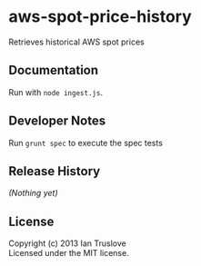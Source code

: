 # aws-spot-price-history

Retrieves historical AWS spot prices

## Documentation

Run with `node ingest.js`.


## Developer Notes
Run `grunt spec` to execute the spec tests

## Release History
_(Nothing yet)_

## License
Copyright (c) 2013 Ian Truslove  
Licensed under the MIT license.
